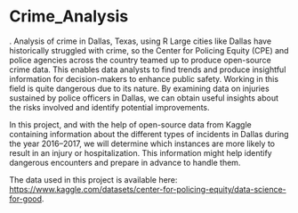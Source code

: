 # Crime_Analysis
.
Analysis of crime in Dallas, Texas, using R Large cities like Dallas have historically struggled with crime, so the Center for Policing Equity (CPE) and police agencies across the country teamed up to produce open-source crime data. This enables data analysts to find trends and produce insightful information for decision-makers to enhance public safety. Working in this field is quite dangerous due to its nature. By examining data on injuries sustained by police officers in Dallas, we can obtain useful insights about the risks involved and identify potential improvements.

In this project, and with the help of open-source data from Kaggle containing information about the different types of incidents in Dallas during the year 2016–2017, we will determine which instances are more likely to result in an injury or hospitalization. This information might help identify dangerous encounters and prepare in advance to handle them.

The data used in this project is available here: https://www.kaggle.com/datasets/center-for-policing-equity/data-science-for-good.

